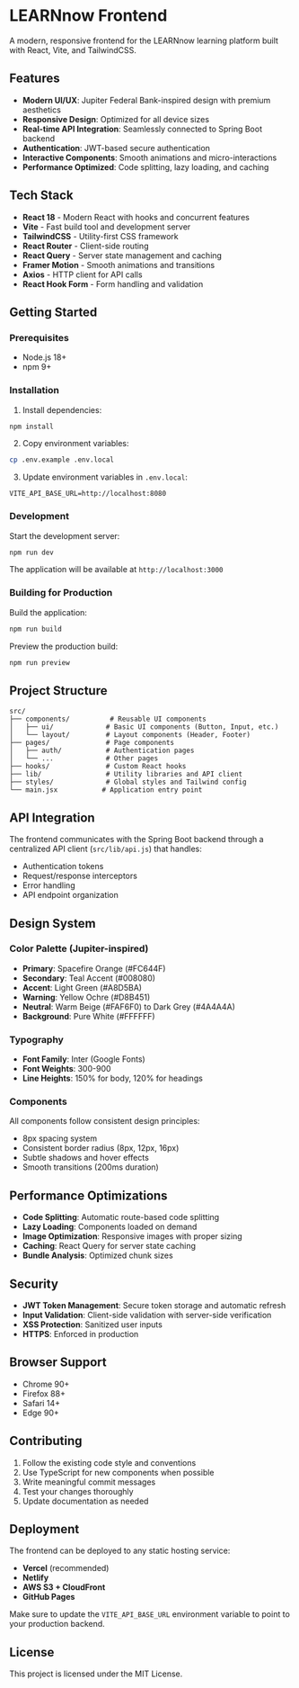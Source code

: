 # LEARNnow Frontend

A modern, responsive frontend for the LEARNnow learning platform built with React, Vite, and TailwindCSS.

## Features

- **Modern UI/UX**: Jupiter Federal Bank-inspired design with premium aesthetics
- **Responsive Design**: Optimized for all device sizes
- **Real-time API Integration**: Seamlessly connected to Spring Boot backend
- **Authentication**: JWT-based secure authentication
- **Interactive Components**: Smooth animations and micro-interactions
- **Performance Optimized**: Code splitting, lazy loading, and caching

## Tech Stack

- **React 18** - Modern React with hooks and concurrent features
- **Vite** - Fast build tool and development server
- **TailwindCSS** - Utility-first CSS framework
- **React Router** - Client-side routing
- **React Query** - Server state management and caching
- **Framer Motion** - Smooth animations and transitions
- **Axios** - HTTP client for API calls
- **React Hook Form** - Form handling and validation

## Getting Started

### Prerequisites

- Node.js 18+ 
- npm 9+

### Installation

1. Install dependencies:
```bash
npm install
```

2. Copy environment variables:
```bash
cp .env.example .env.local
```

3. Update environment variables in `.env.local`:
```env
VITE_API_BASE_URL=http://localhost:8080
```

### Development

Start the development server:
```bash
npm run dev
```

The application will be available at `http://localhost:3000`

### Building for Production

Build the application:
```bash
npm run build
```

Preview the production build:
```bash
npm run preview
```

## Project Structure

```
src/
├── components/          # Reusable UI components
│   ├── ui/             # Basic UI components (Button, Input, etc.)
│   └── layout/         # Layout components (Header, Footer)
├── pages/              # Page components
│   ├── auth/           # Authentication pages
│   └── ...             # Other pages
├── hooks/              # Custom React hooks
├── lib/                # Utility libraries and API client
├── styles/             # Global styles and Tailwind config
└── main.jsx           # Application entry point
```

## API Integration

The frontend communicates with the Spring Boot backend through a centralized API client (`src/lib/api.js`) that handles:

- Authentication tokens
- Request/response interceptors
- Error handling
- API endpoint organization

## Design System

### Color Palette (Jupiter-inspired)

- **Primary**: Spacefire Orange (#FC644F)
- **Secondary**: Teal Accent (#008080)
- **Accent**: Light Green (#A8D5BA)
- **Warning**: Yellow Ochre (#D8B451)
- **Neutral**: Warm Beige (#FAF6F0) to Dark Grey (#4A4A4A)
- **Background**: Pure White (#FFFFFF)

### Typography

- **Font Family**: Inter (Google Fonts)
- **Font Weights**: 300-900
- **Line Heights**: 150% for body, 120% for headings

### Components

All components follow consistent design principles:
- 8px spacing system
- Consistent border radius (8px, 12px, 16px)
- Subtle shadows and hover effects
- Smooth transitions (200ms duration)

## Performance Optimizations

- **Code Splitting**: Automatic route-based code splitting
- **Lazy Loading**: Components loaded on demand
- **Image Optimization**: Responsive images with proper sizing
- **Caching**: React Query for server state caching
- **Bundle Analysis**: Optimized chunk sizes

## Security

- **JWT Token Management**: Secure token storage and automatic refresh
- **Input Validation**: Client-side validation with server-side verification
- **XSS Protection**: Sanitized user inputs
- **HTTPS**: Enforced in production

## Browser Support

- Chrome 90+
- Firefox 88+
- Safari 14+
- Edge 90+

## Contributing

1. Follow the existing code style and conventions
2. Use TypeScript for new components when possible
3. Write meaningful commit messages
4. Test your changes thoroughly
5. Update documentation as needed

## Deployment

The frontend can be deployed to any static hosting service:

- **Vercel** (recommended)
- **Netlify**
- **AWS S3 + CloudFront**
- **GitHub Pages**

Make sure to update the `VITE_API_BASE_URL` environment variable to point to your production backend.

## License

This project is licensed under the MIT License.